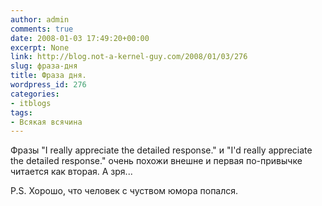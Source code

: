 ```yaml
---
author: admin
comments: true
date: 2008-01-03 17:49:20+00:00
excerpt: None
link: http://blog.not-a-kernel-guy.com/2008/01/03/276
slug: фраза-дня
title: Фраза дня.
wordpress_id: 276
categories:
- itblogs
tags:
- Всякая всячина
---
```


Фразы "I really appreciate the detailed response." и "I'd really appreciate the detailed response." очень похожи внешне и первая по-привычке читается как вторая. А зря... 

 

P.S. Хорошо, что человек с чуством юмора попался.
